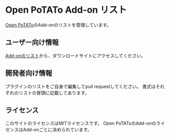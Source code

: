 # Open PoTATo Add-on リスト

[Open PoTATo](https://github.com/hkwgc/open-potato)のAdd-onのリストを管理しています。

## ユーザー向け情報

[Add-onのリスト](https://github.com/hkwgc/open-potato-add-on-lists/list-add-on.md)から、ダウンロードサイトにアクセスしてください。




<!---
# 数が増えたら種類分けする。
Add-onには下記のものがあります。
- [読み込みプラグイン](https://github.com/hkwgc/open-potato-add-on-lists/list-prepro.md)
- [解析プラグイン](https://github.com/hkwgc/open-potato-add-on-lists/list-plugin.md)
- [解析レシピ](https://github.com/hkwgc/open-potato-add-on-lists/list-recipe.md)
それぞれのリストからAdd-onのダウンロードサイトにアクセスできます。
-->






## 開発者向け情報

プラグインのリストをご自身で編集してpull requestしてください。
書式はそれぞれのリストの冒頭に記載してあります。

## ライセンス
このサイトのライセンスはMITライセンスです。
Open PoTAToのAdd-onのライセンスはAdd-onごとに決められています。


